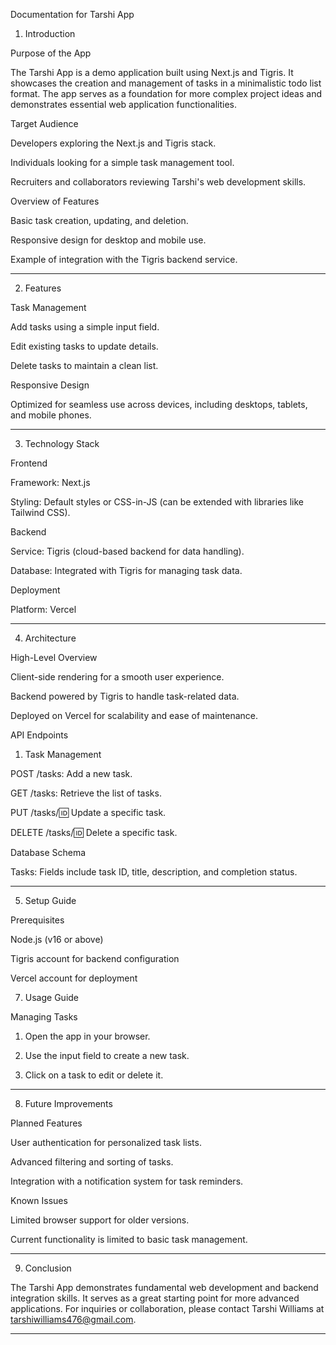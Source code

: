 Documentation for Tarshi App

1. Introduction

Purpose of the App

The Tarshi App is a demo application built using Next.js and Tigris. It showcases the creation and management of tasks in a minimalistic todo list format. The app serves as a foundation for more complex project ideas and demonstrates essential web application functionalities.

Target Audience

Developers exploring the Next.js and Tigris stack.

Individuals looking for a simple task management tool.

Recruiters and collaborators reviewing Tarshi's web development skills.


Overview of Features

Basic task creation, updating, and deletion.

Responsive design for desktop and mobile use.

Example of integration with the Tigris backend service.



---

2. Features

Task Management

Add tasks using a simple input field.

Edit existing tasks to update details.

Delete tasks to maintain a clean list.


Responsive Design

Optimized for seamless use across devices, including desktops, tablets, and mobile phones.



---

3. Technology Stack

Frontend

Framework: Next.js

Styling: Default styles or CSS-in-JS (can be extended with libraries like Tailwind CSS).


Backend

Service: Tigris (cloud-based backend for data handling).

Database: Integrated with Tigris for managing task data.


Deployment

Platform: Vercel



---

4. Architecture

High-Level Overview

Client-side rendering for a smooth user experience.

Backend powered by Tigris to handle task-related data.

Deployed on Vercel for scalability and ease of maintenance.


API Endpoints

1. Task Management

POST /tasks: Add a new task.

GET /tasks: Retrieve the list of tasks.

PUT /tasks/:id: Update a specific task.

DELETE /tasks/:id: Delete a specific task.




Database Schema

Tasks: Fields include task ID, title, description, and completion status.



---

5. Setup Guide

Prerequisites

Node.js (v16 or above)

Tigris account for backend configuration

Vercel account for deployment




7. Usage Guide

Managing Tasks

1. Open the app in your browser.


2. Use the input field to create a new task.


3. Click on a task to edit or delete it.



---

8. Future Improvements

Planned Features

User authentication for personalized task lists.

Advanced filtering and sorting of tasks.

Integration with a notification system for task reminders.


Known Issues

Limited browser support for older versions.

Current functionality is limited to basic task management.



---

9. Conclusion

The Tarshi App demonstrates fundamental web development and backend integration skills. It serves as a great starting point for more advanced applications. For inquiries or collaboration, please contact Tarshi Williams at tarshiwilliams476@gmail.com.


---

